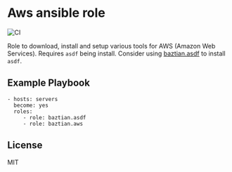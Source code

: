 Aws ansible role
================

![CI](https://github.com/baztian/ansible-aws/workflows/CI/badge.svg)

Role to download, install and setup various tools for AWS (Amazon Web
Services). Requires `asdf` being install. Consider using
[baztian.asdf](https://github.com/baztian/ansible-asdf) to install
`asdf`.

Example Playbook
----------------

    - hosts: servers
      become: yes
      roles:
         - role: baztian.asdf
         - role: baztian.aws

License
-------

MIT
